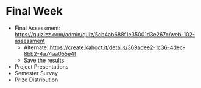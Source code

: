 # Final Week
- Final Assessment: https://quizizz.com/admin/quiz/5cb4ab688f1e35001d3e267c/web-102-assessment
    - Alternate: https://create.kahoot.it/details/369adee2-1c36-4dec-8bb2-4a74aa055e4f
    - Save the results
- Project Presentations
- Semester Survey
- Prize Distribution
